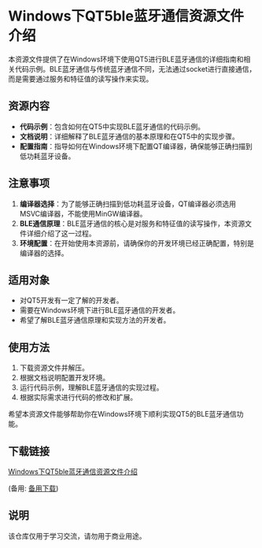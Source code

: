 # Windows下QT5ble蓝牙通信资源文件介绍

本资源文件提供了在Windows环境下使用QT5进行BLE蓝牙通信的详细指南和相关代码示例。BLE蓝牙通信与传统蓝牙通信不同，无法通过socket进行直接通信，而是需要通过服务和特征值的读写操作来实现。

## 资源内容

- **代码示例**：包含如何在QT5中实现BLE蓝牙通信的代码示例。
- **文档说明**：详细解释了BLE蓝牙通信的基本原理和在QT5中的实现步骤。
- **配置指南**：指导如何在Windows环境下配置QT编译器，确保能够正确扫描到低功耗蓝牙设备。

## 注意事项

1. **编译器选择**：为了能够正确扫描到低功耗蓝牙设备，QT编译器必须选用MSVC编译器，不能使用MinGW编译器。
2. **BLE通信原理**：BLE蓝牙通信的核心是对服务和特征值的读写操作，本资源文件详细介绍了这一过程。
3. **环境配置**：在开始使用本资源前，请确保你的开发环境已经正确配置，特别是编译器的选择。

## 适用对象

- 对QT5开发有一定了解的开发者。
- 需要在Windows环境下进行BLE蓝牙通信的开发者。
- 希望了解BLE蓝牙通信原理和实现方法的开发者。

## 使用方法

1. 下载资源文件并解压。
2. 根据文档说明配置开发环境。
3. 运行代码示例，理解BLE蓝牙通信的实现过程。
4. 根据实际需求进行代码的修改和扩展。

希望本资源文件能够帮助你在Windows环境下顺利实现QT5的BLE蓝牙通信功能。

## 下载链接
[Windows下QT5ble蓝牙通信资源文件介绍](https://pan.quark.cn/s/c1a2a0408cf2) 

(备用: [备用下载](https://pan.baidu.com/s/1oZMKO648bl4UC9tkHnpUoA?pwd=1234))

## 说明

该仓库仅用于学习交流，请勿用于商业用途。
